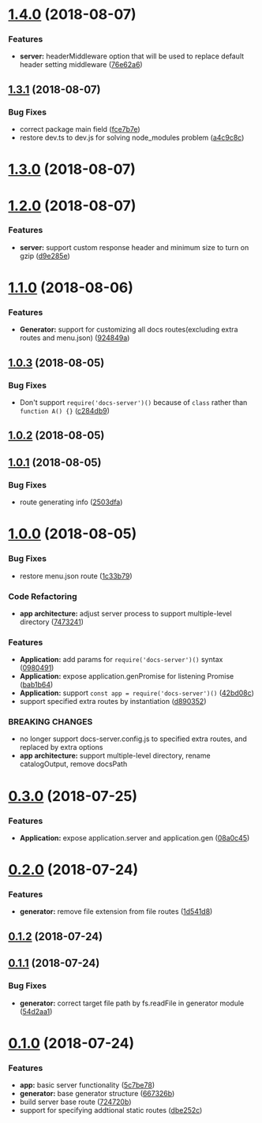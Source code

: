 <a name="1.4.0"></a>
# [1.4.0](https://github.com/lbwa/docs-server/compare/v1.3.1...v1.4.0) (2018-08-07)


### Features

* **server:** headerMiddleware option that will be used to replace default header setting middleware ([76e62a6](https://github.com/lbwa/docs-server/commit/76e62a6))



<a name="1.3.1"></a>
## [1.3.1](https://github.com/lbwa/docs-server/compare/v1.3.0...v1.3.1) (2018-08-07)


### Bug Fixes

* correct package main field ([fce7b7e](https://github.com/lbwa/docs-server/commit/fce7b7e))
* restore dev.ts to dev.js for solving node_modules problem ([a4c9c8c](https://github.com/lbwa/docs-server/commit/a4c9c8c))



<a name="1.3.0"></a>
# [1.3.0](https://github.com/lbwa/docs-server/compare/v1.2.0...v1.3.0) (2018-08-07)



<a name="1.2.0"></a>
# [1.2.0](https://github.com/lbwa/docs-server/compare/v1.1.0...v1.2.0) (2018-08-07)


### Features

* **server:** support custom response header and minimum size to turn on gzip ([d9e285e](https://github.com/lbwa/docs-server/commit/d9e285e))



<a name="1.1.0"></a>
# [1.1.0](https://github.com/lbwa/docs-server/compare/v1.0.3...v1.1.0) (2018-08-06)


### Features

* **Generator:** support for customizing all docs routes(excluding extra routes and menu.json) ([924849a](https://github.com/lbwa/docs-server/commit/924849a))



<a name="1.0.3"></a>
## [1.0.3](https://github.com/lbwa/docs-server/compare/v1.0.2...v1.0.3) (2018-08-05)


### Bug Fixes

* Don't support `require('docs-server')()` because of `class` rather than `function A() {}` ([c284db9](https://github.com/lbwa/docs-server/commit/c284db9))



<a name="1.0.2"></a>
## [1.0.2](https://github.com/lbwa/docs-server/compare/v1.0.1...v1.0.2) (2018-08-05)



<a name="1.0.1"></a>
## [1.0.1](https://github.com/lbwa/docs-server/compare/v1.0.0...v1.0.1) (2018-08-05)


### Bug Fixes

* route generating info ([2503dfa](https://github.com/lbwa/docs-server/commit/2503dfa))



<a name="1.0.0"></a>
# [1.0.0](https://github.com/lbwa/docs-server/compare/v0.3.0...v1.0.0) (2018-08-05)


### Bug Fixes

* restore menu.json route ([1c33b79](https://github.com/lbwa/docs-server/commit/1c33b79))


### Code Refactoring

* **app architecture:** adjust server process to support multiple-level directory ([7473241](https://github.com/lbwa/docs-server/commit/7473241))


### Features

* **Application:** add params for `require('docs-server')()` syntax ([0980491](https://github.com/lbwa/docs-server/commit/0980491))
* **Application:** expose application.genPromise for listening Promise<Gen> ([bab1b64](https://github.com/lbwa/docs-server/commit/bab1b64))
* **Application:** support `const app = require('docs-server')()` ([42bd08c](https://github.com/lbwa/docs-server/commit/42bd08c))
* support specified extra routes by instantiation ([d890352](https://github.com/lbwa/docs-server/commit/d890352))


### BREAKING CHANGES

* no longer support docs-server.config.js to specified extra routes, and replaced by
extra options
* **app architecture:** support multiple-level directory, rename catalogOutput, remove docsPath



<a name="0.3.0"></a>
# [0.3.0](https://github.com/lbwa/docs-server/compare/v0.2.0...v0.3.0) (2018-07-25)


### Features

* **Application:** expose application.server and application.gen ([08a0c45](https://github.com/lbwa/docs-server/commit/08a0c45))



<a name="0.2.0"></a>
# [0.2.0](https://github.com/lbwa/docs-server/compare/v0.1.2...v0.2.0) (2018-07-24)


### Features

* **generator:** remove file extension from file routes ([1d541d8](https://github.com/lbwa/docs-server/commit/1d541d8))



<a name="0.1.2"></a>
## [0.1.2](https://github.com/lbwa/docs-server/compare/v0.1.1...v0.1.2) (2018-07-24)



<a name="0.1.1"></a>
## [0.1.1](https://github.com/lbwa/docs-server/compare/v0.1.0...v0.1.1) (2018-07-24)


### Bug Fixes

* **generator:** correct target file path by fs.readFile in generator module ([54d2aa1](https://github.com/lbwa/docs-server/commit/54d2aa1))



<a name="0.1.0"></a>
# [0.1.0](https://github.com/lbwa/docs-server/compare/5c7be78...v0.1.0) (2018-07-24)


### Features

* **app:** basic server functionality ([5c7be78](https://github.com/lbwa/docs-server/commit/5c7be78))
* **generator:** base generator structure ([667326b](https://github.com/lbwa/docs-server/commit/667326b))
* build server base route ([724720b](https://github.com/lbwa/docs-server/commit/724720b))
* support for specifying addtional static routes ([dbe252c](https://github.com/lbwa/docs-server/commit/dbe252c))



